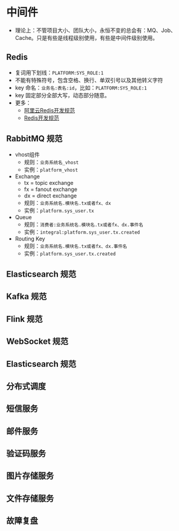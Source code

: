 
# 中间件

- 理论上：不管项目大小、团队大小，永恒不变的总会有：MQ、Job、Cache。只是有些是线程级别使用，有些是中间件级别使用。

## Redis

- 复词用下划线：`PLATFORM:SYS_ROLE:1`
- 不能有特殊符号，包含空格、换行、单双引号以及其他转义字符
- key 命名：`业务名:表名:id`，比如：`PLATFORM:SYS_ROLE:1`
- key 固定部分全部大写，动态部分随意。
- 更多：
    - [阿里云Redis开发规范](https://yq.aliyun.com/articles/531067)
    - [Redis开发规范](https://blog.csdn.net/mysqldba23/article/details/69390344)

## RabbitMQ 规范

- vhost组件
    - 规则：`业务系统名_vhost`
    - 实例：`platform_vhost`
- Exchange
    - tx = topic exchange
    - fx = fanout exchange
    - dx = direct exchange
    - 规则：`业务系统名.模块名.tx或者fx、dx`
    - 实例：`platform.sys_user.tx`    
- Queue
    - 规则：`消费者:业务系统名.模块名.tx或者fx、dx.事件名`
    - 实例：`integral:platform.sys_user.tx.created`
- Routing Key
    - 规则：`业务系统名.模块名.tx或者fx、dx.事件名`
    - 实例：`platform.sys_user.tx.created`

## Elasticsearch 规范


## Kafka 规范

## Flink 规范


## WebSocket 规范

## Elasticsearch 规范

## 分布式调度

## 短信服务
## 邮件服务
## 验证码服务
## 图片存储服务
## 文件存储服务


## 故障复盘






